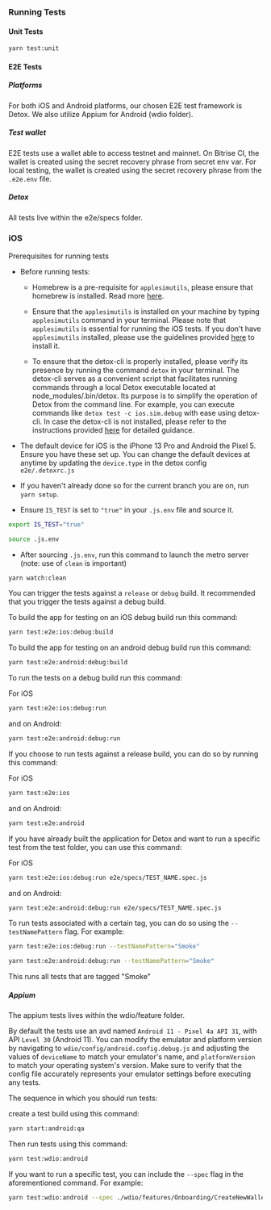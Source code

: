 ### Running Tests

#### Unit Tests

```bash
yarn test:unit
```

#### E2E Tests

##### Platforms

For both iOS and Android platforms, our chosen E2E test framework is Detox. We also utilize Appium for Android (wdio folder).

##### Test wallet

E2E tests use a wallet able to access testnet and mainnet.
On Bitrise CI, the wallet is created using the secret recovery phrase from secret env var.
For local testing, the wallet is created using the secret recovery phrase from the `.e2e.env` file.

##### Detox

All tests live within the e2e/specs folder.

### iOS

Prerequisites for running tests

- Before running tests:
    - Homebrew is a pre-requisite for `applesimutils`, please ensure that homebrew is installed. Read more [here](environment.md#package-manager).

    -  Ensure that the `applesimutils` is installed on your machine by typing `applesimutils` command in your terminal. Please note that `applesimutils` is essential for running the iOS tests. If you don't have `applesimutils` installed, please use the guidelines provided [here](https://github.com/wix/AppleSimulatorUtils) to install it.

    - To ensure that the detox-cli is properly installed, please verify its presence by running the command `detox` in your terminal. The detox-cli serves as a convenient script that facilitates running commands through a local Detox executable located at node_modules/.bin/detox. Its purpose is to simplify the operation of Detox from the command line. For example, you can execute commands like `detox test -c ios.sim.debug` with ease using detox-cli. In case the detox-cli is not installed, please refer to the instructions provided [here](https://wix.github.io/Detox/docs/introduction/environment-setup/#1-command-line-tools-detox-cli) for detailed guidance. 
- The default device for iOS is the iPhone 13 Pro and Android the Pixel 5. Ensure you have these set up. You can change the default devices at anytime by updating the `device.type` in the detox config `e2e/.detoxrc.js`

- If you haven't already done so for the current branch you are on, run `yarn setup`.

- Ensure `IS_TEST` is set to `"true"` in your `.js.env` file and source it.

```bash
export IS_TEST="true"
```

```bash
source .js.env
```

- After sourcing `.js.env`, run this command to launch the metro server (note: use of `clean` is important)

```bash
yarn watch:clean
```

You can trigger the tests against a `release` or `debug` build. It recommended that you trigger the tests against a debug build.

To build the app for testing on an iOS debug build run this command:

```bash
yarn test:e2e:ios:debug:build
```

To build the app for testing on an android debug build run this command:

```bash
yarn test:e2e:android:debug:build
```

To run the tests on a debug build run this command:

For iOS

```bash
yarn test:e2e:ios:debug:run
```


and on Android:

```bash
yarn test:e2e:android:debug:run
```

If you choose to run tests against a release build, you can do so by running this command:

For iOS

```bash
yarn test:e2e:ios
```

and on Android:

```bash
yarn test:e2e:android
```

If you have already built the application for Detox and want to run a specific test from the test folder, you can use this command:

For iOS

```bash
yarn test:e2e:ios:debug:run e2e/specs/TEST_NAME.spec.js
```

and on Android:

```bash
yarn test:e2e:android:debug:run e2e/specs/TEST_NAME.spec.js
```

To run tests associated with a certain tag, you can do so using the `--testNamePattern` flag. For example:

```bash
yarn test:e2e:ios:debug:run --testNamePattern="Smoke"
```

```bash
yarn test:e2e:android:debug:run --testNamePattern="Smoke"
```

This runs all tests that are tagged "Smoke"

##### Appium

The appium tests lives within the wdio/feature folder.

By default the tests use an avd named `Android 11 - Pixel 4a API 31`, with API `Level 30` (Android 11). You can modify the emulator and platform version by navigating to `wdio/config/android.config.debug.js` and adjusting the values of `deviceName` to match your emulator's name, and `platformVersion` to match your operating system's version. Make sure to verify that the config file accurately represents your emulator settings before executing any tests.

The sequence in which you should run tests:

create a test build using this command:

```bash
yarn start:android:qa
```

Then run tests using this command:

```bash
yarn test:wdio:android
```

If you want to run a specific test, you can include the `--spec` flag in the aforementioned command. For example:

```bash
yarn test:wdio:android --spec ./wdio/features/Onboarding/CreateNewWallet.feature
```
